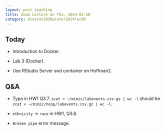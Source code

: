 ```yaml
---
layout: post_teaching
title: Zoom Lecture on Thu, 2024-01-18
category: biostat203bwinter2024lec80
---
```


## Today

* Introduction to Docker.

* Lab 3 (Docker). 

* Use RStudio Server and container on Hoffman2.

## Q&A

* Typo in HW1 Q3.7. `zcat < ~/mimic/labevents.csv.gz | wc -l` should be `zcat < ~/mimic/hosp/labevents.csv.gz | wc -l`.

* `ethnicity` -> `race` in HW1, Q3.6.

* `Broken pipe` error message.
